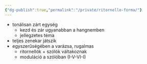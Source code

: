 ```yaml
---
{"dg-publish":true,"permalink":"/private/ritornello-forma/"}
---
```


- tonálisan zárt egység
	- kezd és zár ugyanabban a hangnemben
	- jellegzetes téma
- teljes zenekar játszik
- egyszerűségében a varázsa, rugalmas
	- ritornellók + szólók váltakoznak	
	- moduláció a szólóban (I-V-VI-I)